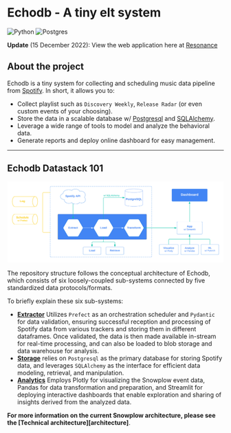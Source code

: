 # Echodb - A tiny elt system

![Python](https://img.shields.io/badge/Made%20With-Python%203.8-blue.svg?style=for-the-badge&logo=Python&logoColor=white)
![Postgres](https://img.shields.io/badge/postgres-%23316192.svg?style=for-the-badge&logo=postgresql&logoColor=white)


**Update** (15 December 2022): View the web application here at [Resonance](https://resonance.streamlit.app/)

## About the project

Echodb is a tiny system for collecting and scheduling music data pipeline from [Spotify](https://engineering.atspotify.com/). In short, it allows you to:

* Collect playlist such as `Discovery Weekly`, `Release Radar` (or even custom events of your choosing).
* Store the data in a scalable database w/ [Postgresql](https://www.postgresql.org/) and [SQLAlchemy](https://www.sqlalchemy.org/).
* Leverage a wide range of tools to model and analyze the behavioral data.
* Generate reports and deploy online dashboard for easy management.

---

## Echodb Datastack 101

![Pipeline](data/stack.png)

The repository structure follows the conceptual architecture of Echodb, which consists of six loosely-coupled sub-systems connected by five standardized data protocols/formats.

To briefly explain these six sub-systems:

* **[Extractor][extractor]** Utilizes `Prefect` as an orchestration scheduler and `Pydantic` for data validation, ensuring successful reception and processing of Spotify data from various trackers and storing them in different dataframes. Once validated, the data is then made available in-stream for real-time processing, and can also be loaded to blob storage and data warehouse for analysis.
* **[Storage][storage]** relies on `Postgresql` as the primary database for storing Spotify data, and leverages `SQLAlchemy` as the interface for efficient data modeling, retrieval, and manipulation.
* **[Analytics][analytics]** Employs Plotly for visualizing the Snowplow event data, Pandas for data transformation and preparation, and Streamlit for deploying interactive dashboards that enable exploration and sharing of insights derived from the analyzed data.

**For more information on the current Snowplow architecture, please see the [Technical architecture][architecture]**.

[extractor]: https://www.postgresql.org/
[storage]: https://www.postgresql.org/
[analytics]: https://www.postgresql.org/